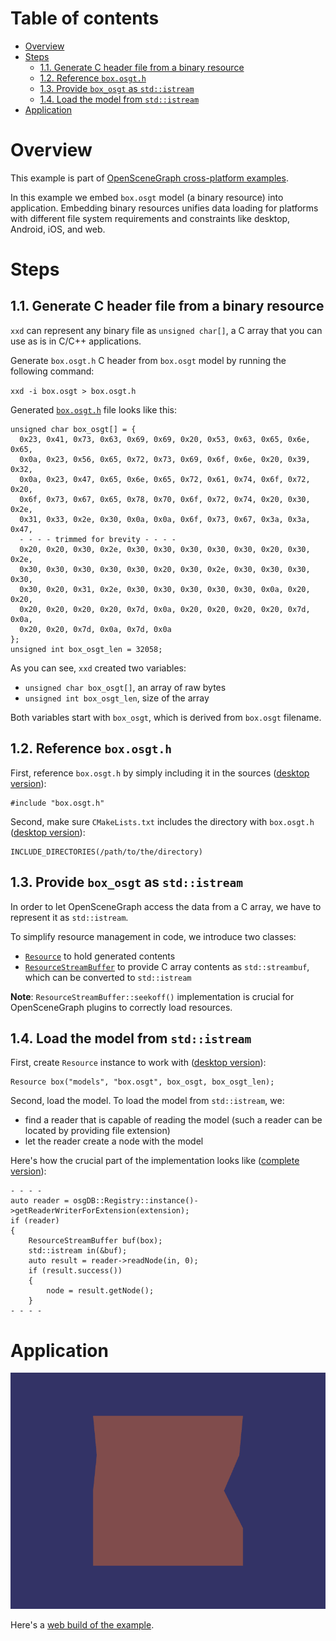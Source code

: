
# Table of contents

* [Overview](#overview)
* [Steps](#steps)
    * [1.1. Generate C header file from a binary resource](#generate)
    * [1.2. Reference `box.osgt.h`](#reference)
    * [1.3. Provide `box_osgt` as `std::istream`](#stream)
    * [1.4. Load the model from `std::istream`](#load)
* [Application](#app)

<a name="overview"/>

# Overview

This example is part of [OpenSceneGraph cross-platform examples][osgcpe].

In this example we embed `box.osgt` model (a binary resource) into application.
Embedding binary resources unifies data loading for platforms with different file
system requirements and constraints like desktop, Android, iOS, and web.

<a name="steps"/>

# Steps

<a name="generate"/>

## 1.1. Generate C header file from a binary resource

`xxd` can represent any binary file as `unsigned char[]`, a C array that you
can use as is in C/C++ applications.

Generate `box.osgt.h` C header from `box.osgt` model by running the following command:

`xxd -i box.osgt > box.osgt.h`

Generated [`box.osgt.h`][box.osgt.h] file looks like this:

```
unsigned char box_osgt[] = {
  0x23, 0x41, 0x73, 0x63, 0x69, 0x69, 0x20, 0x53, 0x63, 0x65, 0x6e, 0x65,
  0x0a, 0x23, 0x56, 0x65, 0x72, 0x73, 0x69, 0x6f, 0x6e, 0x20, 0x39, 0x32,
  0x0a, 0x23, 0x47, 0x65, 0x6e, 0x65, 0x72, 0x61, 0x74, 0x6f, 0x72, 0x20,
  0x6f, 0x73, 0x67, 0x65, 0x78, 0x70, 0x6f, 0x72, 0x74, 0x20, 0x30, 0x2e,
  0x31, 0x33, 0x2e, 0x30, 0x0a, 0x0a, 0x6f, 0x73, 0x67, 0x3a, 0x3a, 0x47,
  - - - - trimmed for brevity - - - -
  0x20, 0x20, 0x30, 0x2e, 0x30, 0x30, 0x30, 0x30, 0x30, 0x20, 0x30, 0x2e,
  0x30, 0x30, 0x30, 0x30, 0x30, 0x20, 0x30, 0x2e, 0x30, 0x30, 0x30, 0x30,
  0x30, 0x20, 0x31, 0x2e, 0x30, 0x30, 0x30, 0x30, 0x30, 0x0a, 0x20, 0x20,
  0x20, 0x20, 0x20, 0x20, 0x7d, 0x0a, 0x20, 0x20, 0x20, 0x20, 0x7d, 0x0a,
  0x20, 0x20, 0x7d, 0x0a, 0x7d, 0x0a
};
unsigned int box_osgt_len = 32058;

```

As you can see, `xxd` created two variables:

* `unsigned char box_osgt[]`, an array of raw bytes
* `unsigned int box_osgt_len`, size of the array

Both variables start with `box_osgt`, which is derived from `box.osgt` filename.

<a name="reference"/>

## 1.2. Reference `box.osgt.h`

First, reference `box.osgt.h` by simply including it in the sources ([desktop version][ref_res_src]):
```
#include "box.osgt.h"
```

Second, make sure `CMakeLists.txt` includes the directory with `box.osgt.h` ([desktop version][ref_res_cmake]):
```
INCLUDE_DIRECTORIES(/path/to/the/directory)
```

<a name="stream"/>

## 1.3. Provide `box_osgt` as `std::istream`

In order to let OpenSceneGraph access the data from a C array, we have to
represent it as `std::istream`.

To simplify resource management in code, we introduce two classes:

* [`Resource`][Resource.h] to hold generated contents
* [`ResourceStreamBuffer`][ResourceStreamBuffer.h] to provide C array contents as `std::streambuf`, which can be converted to `std::istream`

**Note**: `ResourceStreamBuffer::seekoff()` implementation is crucial for
OpenSceneGraph plugins to correctly load resources.

<a name="load"/>

## 1.4. Load the model from `std::istream`

First, create `Resource` instance to work with ([desktop version][box_res]):
```
Resource box("models", "box.osgt", box_osgt, box_osgt_len);
```

Second, load the model. To load the model from `std::istream`, we:

* find a reader that is capable of reading the model (such a reader can be located by providing file extension)
* let the reader create a node with the model

Here's how the crucial part of the implementation looks like ([complete version][resources_node]):

```
- - - -
auto reader = osgDB::Registry::instance()->getReaderWriterForExtension(extension);
if (reader)
{
    ResourceStreamBuffer buf(box);
    std::istream in(&buf);
    auto result = reader->readNode(in, 0);
    if (result.success())
    {
        node = result.getNode();
    }
- - - -
```

<a name="app"/>

# Application

![Screenshot](shot.png)

Here's a [web build of the example][web_build].

[osgcpe]: https://github.com/OGStudio/openscenegraph-cross-platform-examples
[osgcpg]: https://github.com/OGStudio/openscenegraph-cross-platform-guide
[box.osgt.h]: https://github.com/OGStudio/openscenegraph-cross-platform-examples/blob/master/data/box.osgt.h
[ref_res_src]: https://github.com/OGStudio/openscenegraph-cross-platform-examples/blob/master/01.EmbedResource/desktop/src/Example.h#L31
[ref_res_cmake]: https://github.com/OGStudio/openscenegraph-cross-platform-examples/blob/master/01.EmbedResource/desktop/CMakeLists.txt#L16
[Resource.h]: https://github.com/OGStudio/openscenegraph-cross-platform-examples/blob/master/01.EmbedResource/desktop/src/Resource.h
[ResourceStreamBuffer.h]: https://github.com/OGStudio/openscenegraph-cross-platform-examples/blob/master/01.EmbedResource/desktop/src/ResourceStreamBuffer.h
[resources_node]: https://github.com/OGStudio/openscenegraph-cross-platform-examples/blob/master/01.EmbedResource/desktop/src/resources.h#L68
[box_res]: https://github.com/OGStudio/openscenegraph-cross-platform-examples/blob/master/01.EmbedResource/desktop/src/Example.h#L64
[web_build]: https://ogstudio.github.io/openscenegraph-cross-platform-examples-web-builds/examples/01/ex01-embed-resource.html
